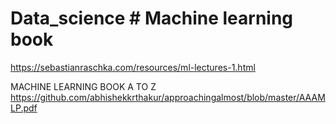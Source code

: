 # Data_science # Machine learning book 

https://sebastianraschka.com/resources/ml-lectures-1.html


MACHINE LEARNING BOOK A TO Z 
https://github.com/abhishekkrthakur/approachingalmost/blob/master/AAAMLP.pdf
